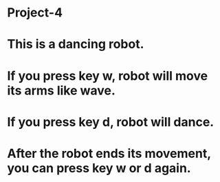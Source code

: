 # Project-4
# This is a dancing robot.
# If you press key w, robot will move its arms like wave.
# If you press key d, robot will dance.
# After the robot ends its movement, you can press key w or d again.
